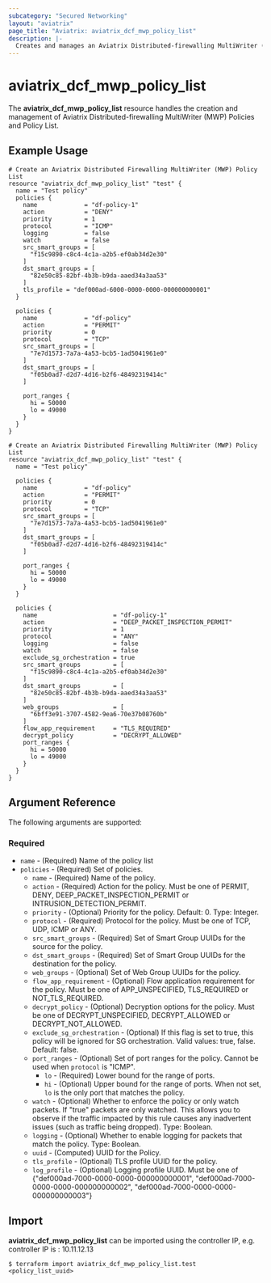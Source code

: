 ```yaml
---
subcategory: "Secured Networking"
layout: "aviatrix"
page_title: "Aviatrix: aviatrix_dcf_mwp_policy_list"
description: |-
  Creates and manages an Aviatrix Distributed-firewalling MultiWriter (MWP) Policy List
---
```


# aviatrix_dcf_mwp_policy_list

The **aviatrix_dcf_mwp_policy_list** resource handles the creation and management of Aviatrix Distributed-firewalling MultiWriter (MWP) Policies and Policy List.

## Example Usage

```hcl
# Create an Aviatrix Distributed Firewalling MultiWriter (MWP) Policy List
resource "aviatrix_dcf_mwp_policy_list" "test" {
  name = "Test policy"
  policies {
    name             = "df-policy-1"
    action           = "DENY"
    priority         = 1
    protocol         = "ICMP"
    logging          = false
    watch            = false
    src_smart_groups = [
      "f15c9890-c8c4-4c1a-a2b5-ef0ab34d2e30"
    ]
    dst_smart_groups = [
      "82e50c85-82bf-4b3b-b9da-aaed34a3aa53"
    ]
    tls_profile = "def000ad-6000-0000-0000-000000000001"
  }

  policies {
    name             = "df-policy"
    action           = "PERMIT"
    priority         = 0
    protocol         = "TCP"
    src_smart_groups = [
      "7e7d1573-7a7a-4a53-bcb5-1ad5041961e0"
    ]
    dst_smart_groups = [
      "f05b0ad7-d2d7-4d16-b2f6-48492319414c"
    ]

    port_ranges {
      hi = 50000
      lo = 49000
    }
  }
}
```
```hcl
# Create an Aviatrix Distributed Firewalling MultiWriter (MWP) Policy List
resource "aviatrix_dcf_mwp_policy_list" "test" {
  name = "Test policy"

  policies {
    name             = "df-policy"
    action           = "PERMIT"
    priority         = 0
    protocol         = "TCP"
    src_smart_groups = [
      "7e7d1573-7a7a-4a53-bcb5-1ad5041961e0"
    ]
    dst_smart_groups = [
      "f05b0ad7-d2d7-4d16-b2f6-48492319414c"
    ]

    port_ranges {
      hi = 50000
      lo = 49000
    }
  }

  policies {
    name                     = "df-policy-1"
    action                   = "DEEP_PACKET_INSPECTION_PERMIT"
    priority                 = 1
    protocol                 = "ANY"
    logging                  = false
    watch                    = false
    exclude_sg_orchestration = true
    src_smart_groups         = [
      "f15c9890-c8c4-4c1a-a2b5-ef0ab34d2e30"
    ]
    dst_smart_groups         = [
      "82e50c85-82bf-4b3b-b9da-aaed34a3aa53"
    ]
    web_groups               = [
      "6bff3e91-3707-4582-9ea6-70e37b08760b"
    ]
    flow_app_requirement     = "TLS_REQUIRED"
    decrypt_policy           = "DECRYPT_ALLOWED"
    port_ranges {
      hi = 50000
      lo = 49000
    }
  }
}
```

## Argument Reference

The following arguments are supported:

### Required
* `name` - (Required) Name of the policy list
* `policies` - (Required) Set of policies.
    * `name` - (Required) Name of the policy.
    * `action` - (Required) Action for the policy. Must be one of PERMIT, DENY, DEEP_PACKET_INSPECTION_PERMIT or INTRUSION_DETECTION_PERMIT.
    * `priority` - (Optional)  Priority for the policy. Default: 0. Type: Integer.
    * `protocol` - (Required) Protocol for the policy. Must be one of TCP, UDP, ICMP or ANY.
    * `src_smart_groups` - (Required) Set of Smart Group UUIDs for the source for the policy.
    * `dst_smart_groups` - (Required) Set of Smart Group UUIDs for the destination for the policy.
    * `web_groups` - (Optional) Set of Web Group UUIDs for the policy.
    * `flow_app_requirement` - (Optional) Flow application requirement for the policy. Must be one of APP_UNSPECIFIED, TLS_REQUIRED or NOT_TLS_REQUIRED.
    * `decrypt_policy` - (Optional) Decryption options for the policy. Must be one of DECRYPT_UNSPECIFIED, DECRYPT_ALLOWED or DECRYPT_NOT_ALLOWED.
    * `exclude_sg_orchestration` - (Optional) If this flag is set to true, this policy will be ignored for SG orchestration. Valid values: true, false. Default: false.
    * `port_ranges` - (Optional) Set of port ranges for the policy. Cannot be used when `protocol` is "ICMP".
      * `lo` - (Required) Lower bound for the range of ports.
      * `hi` - (Optional) Upper bound for the range of ports. When not set, `lo` is the only port that matches the policy.
    * `watch` - (Optional) Whether to enforce the policy or only watch packets. If "true" packets are only watched. This allows you to observe if the traffic impacted by this rule causes any inadvertent issues (such as traffic being dropped). Type: Boolean.
    * `logging` - (Optional) Whether to enable logging for packets that match the policy. Type: Boolean.
    * `uuid` - (Computed) UUID for the Policy.
    * `tls_profile` - (Optional) TLS profile UUID for the policy.
    * `log_profile` - (Optional) Logging profile UUID. Must be one of {"def000ad-7000-0000-0000-000000000001", "def000ad-7000-0000-0000-000000000002", "def000ad-7000-0000-0000-000000000003"}

## Import

**aviatrix_dcf_mwp_policy_list** can be imported using the controller IP, e.g. controller IP is : 10.11.12.13

```
$ terraform import aviatrix_dcf_mwp_policy_list.test <policy_list_uuid>
```
